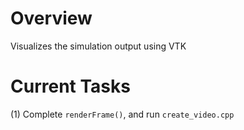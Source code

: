 # Overview
Visualizes the simulation output using VTK

# Current Tasks
(1) Complete `renderFrame()`, and run `create_video.cpp`